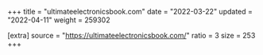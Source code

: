 +++
title = "ultimateelectronicsbook.com"
date = "2022-03-22"
updated = "2022-04-11"
weight = 259302

[extra]
source = "https://ultimateelectronicsbook.com/"
ratio = 3
size = 253
+++
